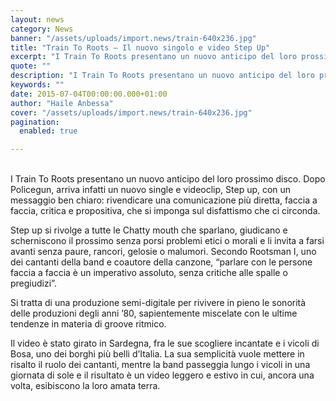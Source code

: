 ```yaml
---
layout: news
category: News
banner: "/assets/uploads/import.news/train-640x236.jpg"
title: "Train To Roots – Il nuovo singolo e video Step Up"
excerpt: "I Train To Roots presentano un nuovo anticipo del loro prossimo disco. Dopo Policegun, arriva infatti un nuovo single e videoclip, Step up, con un messaggio ben chiaro: rivendicare una comunicazione più diretta, faccia a faccia, critica e propositiva, che si imponga sul disfattismo che ci circonda. Step up si rivolge a tutte le Chatty [&hellip"
quote: ""
description: "I Train To Roots presentano un nuovo anticipo del loro prossimo disco. Dopo Policegun, arriva infatti un nuovo single e videoclip, Step up, con un messaggio ben chiaro: rivendicare una comunicazione più diretta, faccia a faccia, critica e propositiva, che si imponga sul disfattismo che ci circonda. Step up si rivolge a tutte le Chatty [&hellip"
keywords: ""
date: 2015-07-04T00:00:00.000+01:00
author: "Haile Anbessa"
cover: "/assets/uploads/import.news/train-640x236.jpg"
pagination:
  enabled: true

---
```


[](https://hotmc.com/wp-content/uploads/2015/07/train.jpg)  
I Train To Roots presentano un nuovo anticipo del loro prossimo disco. Dopo Policegun, arriva infatti un nuovo single e videoclip, Step up, con un messaggio ben chiaro: rivendicare una comunicazione più diretta, faccia a faccia, critica e propositiva, che si imponga sul disfattismo che ci circonda.

Step up si rivolge a tutte le Chatty mouth che sparlano, giudicano e scherniscono il prossimo senza porsi problemi etici o morali e li invita a farsi avanti senza paure, rancori, gelosie o malumori. Secondo Rootsman I, uno dei cantanti della band e coautore della canzone, “parlare con le persone faccia a faccia è un imperativo assoluto, senza critiche alle spalle o pregiudizi”.

Si tratta di una produzione semi-digitale per rivivere in pieno le sonorità delle produzioni degli anni ’80, sapientemente miscelate con le ultime tendenze in materia di groove ritmico.

Il video è stato girato in Sardegna, fra le sue scogliere incantate e i vicoli di Bosa, uno dei borghi più belli d’Italia. La sua semplicità vuole mettere in risalto il ruolo dei cantanti, mentre la band passeggia lungo i vicoli in una giornata di sole e il risultato è un video leggero e estivo in cui, ancora una volta, esibiscono la loro amata terra.